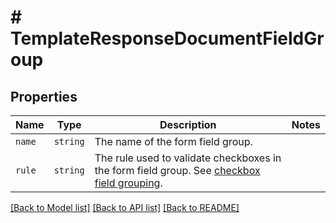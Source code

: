 # # TemplateResponseDocumentFieldGroup



## Properties

Name | Type | Description | Notes
------------ | ------------- | ------------- | -------------
| `name` | ```string``` |  The name of the form field group.  |  |
| `rule` | ```string``` |  The rule used to validate checkboxes in the form field group. See [checkbox field grouping](/api/reference/constants/#checkbox-field-grouping).  |  |

[[Back to Model list]](../../README.md#models) [[Back to API list]](../../README.md#endpoints) [[Back to README]](../../README.md)
